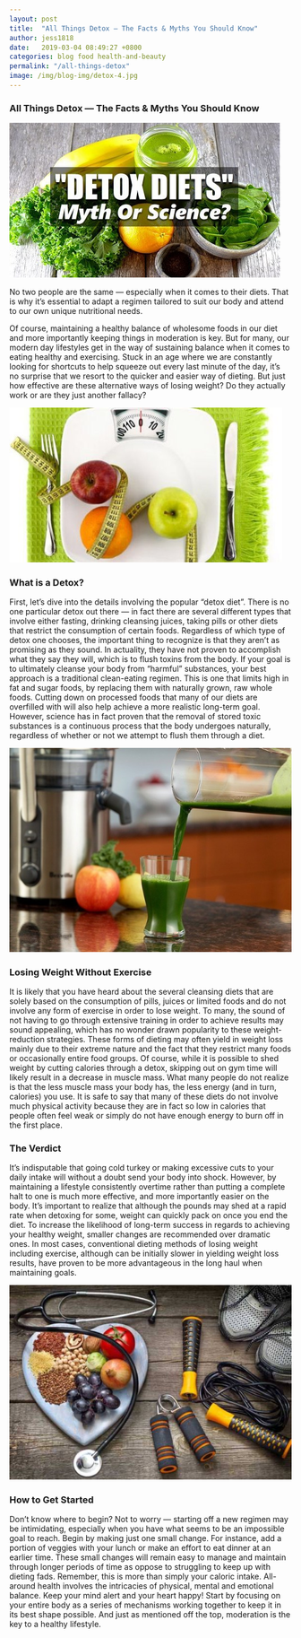```yaml
---
layout: post
title:  "All Things Detox — The Facts & Myths You Should Know"
author: jess1818
date:   2019-03-04 08:49:27 +0800
categories: blog food health-and-beauty
permalink: "/all-things-detox"
image: /img/blog-img/detox-4.jpg
---
```



### All Things Detox — The Facts & Myths You Should Know

![image](/img/blog-img/detox-1.jpg "image-1")

No two people are the same — especially when it comes to their diets. That is why it’s essential to adapt a regimen tailored to suit our body and attend to our own unique nutritional needs.

Of course, maintaining a healthy balance of wholesome foods in our diet and more importantly keeping things in moderation is key. But for many, our modern day lifestyles get in the way of sustaining balance when it comes to eating healthy and exercising. Stuck in an age where we are constantly looking for shortcuts to help squeeze out every last minute of the day, it’s no surprise that we resort to the quicker and easier way of dieting. But just how effective are these alternative ways of losing weight? Do they actually work or are they just another fallacy?


![image](/img/blog-img/detox-2.jpg "image-2")


### What is a Detox?

First, let’s dive into the details involving the popular “detox diet”. There is no one particular detox out there — in fact there are several different types that involve either fasting, drinking cleansing juices, taking pills or other diets that restrict the consumption of certain foods. Regardless of which type of detox one chooses, the important thing to recognize is that they aren’t as promising as they sound. In actuality, they have not proven to accomplish what they say they will, which is to flush toxins from the body. If your goal is to ultimately cleanse your body from “harmful” substances, your best approach is a traditional clean-eating regimen. This is one that limits high in fat and sugar foods, by replacing them with naturally grown, raw whole foods. Cutting down on processed foods that many of our diets are overfilled with will also help achieve a more realistic long-term goal. However, science has in fact proven that the removal of stored toxic substances is a continuous process that the body undergoes naturally, regardless of whether or not we attempt to flush them through a diet.  

![image](/img/blog-img/detox-3.jpg "image-3")


### Losing Weight Without Exercise

It is likely that you have heard about the several cleansing diets that are solely based on the consumption of pills, juices or limited foods and do not involve any form of exercise in order to lose weight. To many, the sound of not having to go through extensive training in order to achieve results may sound appealing, which has no wonder drawn popularity to these weight-reduction strategies. These forms of dieting may often yield in weight loss mainly due to their extreme nature and the fact that they restrict many foods or occasionally entire food groups. Of course, while it is possible to shed weight by cutting calories through a detox, skipping out on gym time will likely result in a decrease in muscle mass. What many people do not realize is that the less muscle mass your body has, the less energy (and in turn, calories) you use. It is safe to say that many of these diets do not involve much physical activity because they are in fact so low in calories that people often feel weak or simply do not have enough energy to burn off in the first place.      

### The Verdict

It’s indisputable that going cold turkey or making excessive cuts to your daily intake will without a doubt send your body into shock. However, by maintaining a lifestyle consistently overtime rather than putting a complete halt to one is much more effective, and more importantly easier on the body. It’s important to realize that although the pounds may shed at a rapid rate when detoxing for some, weight can quickly pack on once you end the diet. To increase the likelihood of long-term success in regards to achieving your healthy weight, smaller changes are recommended over dramatic ones. In most cases, conventional dieting methods of losing weight including exercise, although can be initially slower in yielding weight loss results, have proven to be more advantageous in the long haul when maintaining goals.


![image](/img/blog-img/detox-4.jpg "image-4")


### How to Get Started

Don’t know where to begin? Not to worry — starting off a new regimen may be intimidating, especially when you have what seems to be an impossible goal to reach. Begin by making just one small change. For instance, add a portion of veggies with your lunch or make an effort to eat dinner at an earlier time. These small changes will remain easy to manage and maintain through longer periods of time as oppose to struggling to keep up with dieting fads. Remember, this is more than simply your caloric intake. All-around health involves the intricacies of physical, mental and emotional balance. Keep your mind alert and your heart happy! Start by focusing on your entire body as a series of mechanisms working together to keep it in its best shape possible. And just as mentioned off the top, moderation is the key to a healthy lifestyle.    
